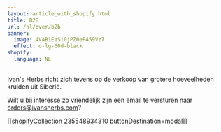```yaml
---
layout: article_with_shopify.html
title: B2B
url: /nl/over/b2b
banner:
  image: 4VAB1EaSi0jPZ0eP459Vz7
  effect: o-lg-60d-black
shopify:
  language: NL
---
```

Ivan's Herbs richt zich tevens op de verkoop van grotere hoeveelheden kruiden uit Siberië.

Wilt u bij interesse zo vriendelijk zijn een email te versturen naar orders@ivansherbs.com?

[[shopifyCollection 235548934310 buttonDestination=modal]]
